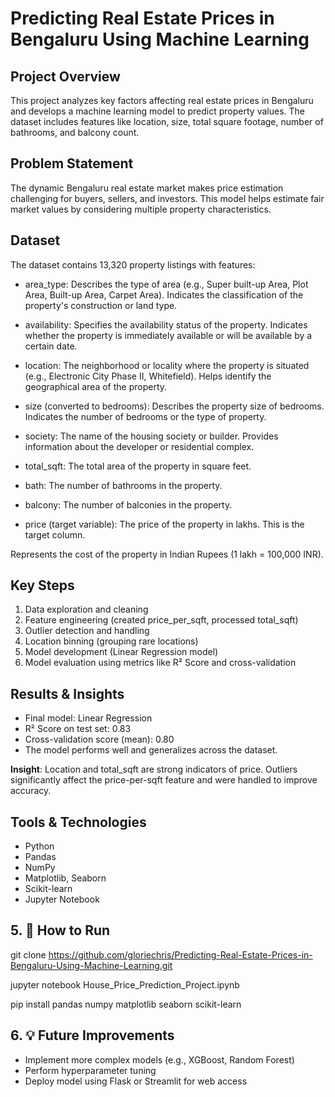 # Predicting Real Estate Prices in Bengaluru Using Machine Learning

## Project Overview
This project analyzes key factors affecting real estate prices in Bengaluru and develops a machine learning model to predict property values. The dataset includes features like location, size, total square footage, number of bathrooms, and balcony count.

## Problem Statement
The dynamic Bengaluru real estate market makes price estimation challenging for buyers, sellers, and investors. This model helps estimate fair market values by considering multiple property characteristics.

## Dataset
The dataset contains 13,320 property listings with features:
- area_type: Describes the type of area (e.g., Super built-up Area, Plot Area, Built-up Area, Carpet Area). Indicates the classification of the property's construction or land type.

- availability: Specifies the availability status of the property. Indicates whether the property is immediately available or will be available by a certain date.

- location: The neighborhood or locality where the property is situated (e.g., Electronic City Phase II, Whitefield). Helps identify the geographical area of the property.

- size (converted to bedrooms): Describes the property size of bedrooms. Indicates the number of bedrooms or the type of property.

- society: The name of the housing society or builder. Provides information about the developer or residential complex.

- total_sqft: The total area of the property in square feet.

- bath: The number of bathrooms in the property.
  
- balcony: The number of balconies in the property.

- price (target variable): The price of the property in lakhs. This is the target column.

Represents the cost of the property in Indian Rupees (1 lakh = 100,000 INR).
## Key Steps
1. Data exploration and cleaning
2. Feature engineering (created price_per_sqft, processed total_sqft)
3. Outlier detection and handling
4. Location binning (grouping rare locations)
5. Model development (Linear Regression model)
6. Model evaluation using metrics like R² Score and cross-validation


## Results & Insights

- Final model: Linear Regression
- R² Score on test set: 0.83
- Cross-validation score (mean): 0.80
- The model performs well and generalizes across the dataset.

**Insight**: Location and total_sqft are strong indicators of price. Outliers significantly affect the price-per-sqft feature and were handled to improve accuracy.

## Tools & Technologies
- Python
- Pandas
- NumPy
- Matplotlib, Seaborn
- Scikit-learn
- Jupyter Notebook

 ## 5. **🚀 How to Run**

git clone https://github.com/gloriechris/Predicting-Real-Estate-Prices-in-Bengaluru-Using-Machine-Learning.git 

jupyter notebook House_Price_Prediction_Project.ipynb

pip install pandas numpy matplotlib seaborn scikit-learn
 

## 6. **💡 Future Improvements**
- Implement more complex models (e.g., XGBoost, Random Forest)
- Perform hyperparameter tuning
- Deploy model using Flask or Streamlit for web access

